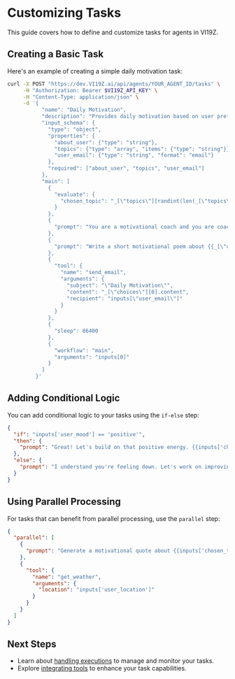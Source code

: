 # Customizing Tasks

This guide covers how to define and customize tasks for agents in VI19Z.

## Creating a Basic Task

Here's an example of creating a simple daily motivation task:

```bash
curl -X POST "https://dev.VI19Z.ai/api/agents/YOUR_AGENT_ID/tasks" \
     -H "Authorization: Bearer $VI19Z_API_KEY" \
     -H "Content-Type: application/json" \
     -d '{
           "name": "Daily Motivation",
           "description": "Provides daily motivation based on user preferences",
           "input_schema": {
             "type": "object",
             "properties": {
               "about_user": {"type": "string"},
               "topics": {"type": "array", "items": {"type": "string"}},
               "user_email": {"type": "string", "format": "email"}
             },
             "required": ["about_user", "topics", "user_email"]
           },
           "main": [
             {
               "evaluate": {
                 "chosen_topic": "_[\"topics\"][randint(len(_[\"topics\"]))]"
               }
             },
             {
               "prompt": "You are a motivational coach and you are coaching someone who is {{inputs[0][\"about_user\"]}}. Think of the challenges they might be facing on the {{_[\"chosen_topic\"]}} topic and what to do about them. Write down your answer as a bulleted list."
             },
             {
               "prompt": "Write a short motivational poem about {{_[\"choices\"][0].content}}"
             },
             {
               "tool": {
                 "name": "send_email",
                 "arguments": {
                   "subject": "\"Daily Motivation\"",
                   "content": "_[\"choices\"][0].content",
                   "recipient": "inputs[\"user_email\"]"
                 }
               }
             },
             {
               "sleep": 86400
             },
             {
               "workflow": "main",
               "arguments": "inputs[0]"
             }
           ]
         }'
```

## Adding Conditional Logic

You can add conditional logic to your tasks using the `if-else` step:

```json
{
  "if": "inputs['user_mood'] == 'positive'",
  "then": {
    "prompt": "Great! Let's build on that positive energy. {{inputs['chosen_topic']}}"
  },
  "else": {
    "prompt": "I understand you're feeling down. Let's work on improving your mood through {{inputs['chosen_topic']}}."
  }
}
```

## Using Parallel Processing

For tasks that can benefit from parallel processing, use the `parallel` step:

```json
{
  "parallel": [
    {
      "prompt": "Generate a motivational quote about {{inputs['chosen_topic']}}."
    },
    {
      "tool": {
        "name": "get_weather",
        "arguments": {
          "location": "inputs['user_location']"
        }
      }
    }
  ]
}
```

## Next Steps

- Learn about [handling executions](./handling_executions.md) to manage and monitor your tasks.
- Explore [integrating tools](../tutorials/integrating_tools.md) to enhance your task capabilities.
